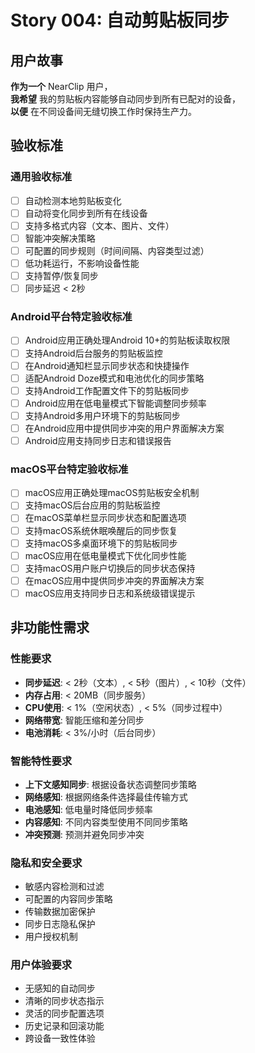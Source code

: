 # Story 004: 自动剪贴板同步

## 用户故事

**作为一个** NearClip 用户，  
**我希望** 我的剪贴板内容能够自动同步到所有已配对的设备，  
**以便** 在不同设备间无缝切换工作时保持生产力。

## 验收标准

### 通用验收标准
- [ ] 自动检测本地剪贴板变化
- [ ] 自动将变化同步到所有在线设备
- [ ] 支持多格式内容（文本、图片、文件）
- [ ] 智能冲突解决策略
- [ ] 可配置的同步规则（时间间隔、内容类型过滤）
- [ ] 低功耗运行，不影响设备性能
- [ ] 支持暂停/恢复同步
- [ ] 同步延迟 < 2秒

### Android平台特定验收标准
- [ ] Android应用正确处理Android 10+的剪贴板读取权限
- [ ] 支持Android后台服务的剪贴板监控
- [ ] 在Android通知栏显示同步状态和快捷操作
- [ ] 适配Android Doze模式和电池优化的同步策略
- [ ] 支持Android工作配置文件下的剪贴板同步
- [ ] Android应用在低电量模式下智能调整同步频率
- [ ] 支持Android多用户环境下的剪贴板同步
- [ ] 在Android应用中提供同步冲突的用户界面解决方案
- [ ] Android应用支持同步日志和错误报告

### macOS平台特定验收标准
- [ ] macOS应用正确处理macOS剪贴板安全机制
- [ ] 支持macOS后台应用的剪贴板监控
- [ ] 在macOS菜单栏显示同步状态和配置选项
- [ ] 支持macOS系统休眠唤醒后的同步恢复
- [ ] 支持macOS多桌面环境下的剪贴板同步
- [ ] macOS应用在低电量模式下优化同步性能
- [ ] 支持macOS用户账户切换后的同步状态保持
- [ ] 在macOS应用中提供同步冲突的界面解决方案
- [ ] macOS应用支持同步日志和系统级错误提示

## 非功能性需求

### 性能要求
- **同步延迟**: < 2秒（文本）, < 5秒（图片）, < 10秒（文件）
- **内存占用**: < 20MB（同步服务）
- **CPU使用**: < 1%（空闲状态）, < 5%（同步过程中）
- **网络带宽**: 智能压缩和差分同步
- **电池消耗**: < 3%/小时（后台同步）

### 智能特性要求
- **上下文感知同步**: 根据设备状态调整同步策略
- **网络感知**: 根据网络条件选择最佳传输方式
- **电池感知**: 低电量时降低同步频率
- **内容感知**: 不同内容类型使用不同同步策略
- **冲突预测**: 预测并避免同步冲突

### 隐私和安全要求
- 敏感内容检测和过滤
- 可配置的内容同步策略
- 传输数据加密保护
- 同步日志隐私保护
- 用户授权机制

### 用户体验要求
- 无感知的自动同步
- 清晰的同步状态指示
- 灵活的同步配置选项
- 历史记录和回滚功能
- 跨设备一致性体验

